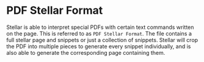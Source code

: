 # PDF Stellar Format

Stellar is able to interpret special PDFs with certain text commands written on the page. This is referred to as `PDF Stellar Format`.
The file contains a full stellar page and snippets or just a collection of snippets. Stellar will crop the PDF into multiple pieces to generate every snippet individually, and is also able to generate the corresponding page containing them.
